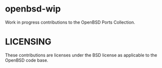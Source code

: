 openbsd-wip
===========

Work in progress contributions to the OpenBSD Ports Collection.

LICENSING
=========
These contributions are licenses under the BSD license as applicable to the OpenBSD code base. 
